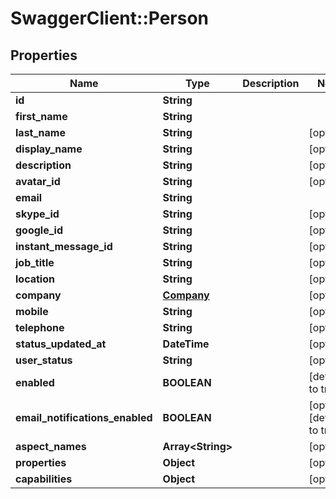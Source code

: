 # SwaggerClient::Person

## Properties
Name | Type | Description | Notes
------------ | ------------- | ------------- | -------------
**id** | **String** |  | 
**first_name** | **String** |  | 
**last_name** | **String** |  | [optional] 
**display_name** | **String** |  | [optional] 
**description** | **String** |  | [optional] 
**avatar_id** | **String** |  | [optional] 
**email** | **String** |  | 
**skype_id** | **String** |  | [optional] 
**google_id** | **String** |  | [optional] 
**instant_message_id** | **String** |  | [optional] 
**job_title** | **String** |  | [optional] 
**location** | **String** |  | [optional] 
**company** | [**Company**](Company.md) |  | [optional] 
**mobile** | **String** |  | [optional] 
**telephone** | **String** |  | [optional] 
**status_updated_at** | **DateTime** |  | [optional] 
**user_status** | **String** |  | [optional] 
**enabled** | **BOOLEAN** |  | [default to true]
**email_notifications_enabled** | **BOOLEAN** |  | [optional] [default to true]
**aspect_names** | **Array&lt;String&gt;** |  | [optional] 
**properties** | **Object** |  | [optional] 
**capabilities** | **Object** |  | [optional] 


